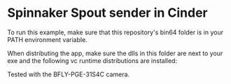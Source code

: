 # Spinnaker Spout sender in Cinder

To run this example, make sure that this repository's bin64 folder is in your PATH environment variable.

When distributing the app, make sure the dlls in this folder are next to your exe and the following vc runtime distributions are installed: 


Tested with the BFLY-PGE-31S4C camera.